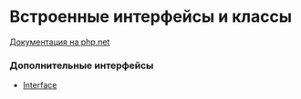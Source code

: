 # Встроенные интерфейсы и классы

[Документация на php.net](https://www.php.net/manual/ru/reserved.interfaces.php)

### Дополнительные интерфейсы

-   [Interface](./interfaces/other/Interface.md)
